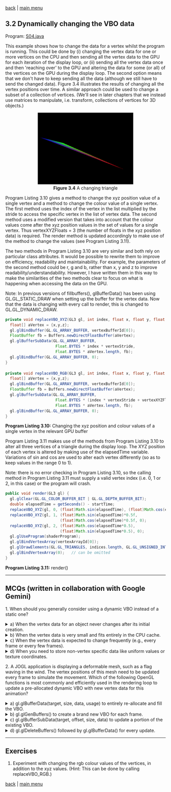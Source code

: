 [back](ch3.md) | [main menu](../README.md)

## 3.2 Dynamically changing the VBO data

Program: [S04.java](/ch3_shaders)

This example shows how to change the data for a vertex whilst the program is running. This could be done by (i) changing the vertex data for one or more vertices on the CPU and then sending all the vertex data to the GPU for each iteration of the display loop, or (ii) sending all the vertex data once and then 'reaching over' to the GPU and altering the data for some (or all) of the vertices on the GPU during the display loop. The second option means that we don't have to keep sending all the data (although we still have to send the changed data). Figure 3.4 illustrates the results of changing all the vertex positions over time. A similar approach could be used to change a subset of a collection of vertices. (We'll see in later chapters that we instead use matrices to manipulate, i.e. transform, collections of vertices for 3D objects.)

<p align="center">
  <img src="ch3_img/S04_triangle.gif" alt="A changing triangle" width="300"><br>
  <strong>Figure 3.4</strong> A changing triangle
</p>

Program Listing 3.10 gives a method to change the xyz position value of a single vertex and a method to change the colour value of a single vertex. The first method uses the index of the vertex in the list multiplied by the stride to access the specific vertex in the list of vertex data. The second method uses a modified version that takes into account that the colour values come after the xyz position values in the set of values for a single vertex. Thus vertexXYZFloats = 3 (the number of floats in the xyz position data) is required. The render method is updated accordingly to make use of the method to change the values (see Program Listing 3.11). 

The two methods in Program Listing 3.10 are very similar and both rely on particular class attributes. It would be possible to rewrite them to improve on efficiency, readability and maintainability. For example, the parameters of the second method could be r, g and b, rather than x, y and z to improve readability/understandability. However, I have written them in this way to make the similarities of the two methods clear to focus on what is happening when accessing the data on the GPU. 

Note: In previous versions of fillbuffers(), glBufferData() has been using GL.GL_STATIC_DRAW when setting up the buffer for the vertex data. Now that the data is changing with every call to render, this is changed to GL.GL_DYNAMIC_DRAW.

```java
private void replaceVBO_XYZ(GL3 gl, int index, float x, float y, float z) {
  float[] aVertex = {x,y,z};
  gl.glBindBuffer(GL.GL_ARRAY_BUFFER, vertexBufferId[0]);
  FloatBuffer fb = Buffers.newDirectFloatBuffer(aVertex);
  gl.glBufferSubData(GL.GL_ARRAY_BUFFER, 
                      Float.BYTES * index * vertexStride, 
                      Float.BYTES * aVertex.length, fb);
  gl.glBindBuffer(GL.GL_ARRAY_BUFFER, 0);
}

private void replaceVBO_RGB(GL3 gl, int index, float x, float y, float z) {
  float[] aVertex = {x,y,z};
  gl.glBindBuffer(GL.GL_ARRAY_BUFFER, vertexBufferId[0]);
  FloatBuffer fb = Buffers.newDirectFloatBuffer(aVertex);
  gl.glBufferSubData(GL.GL_ARRAY_BUFFER, 
                      Float.BYTES * (index * vertexStride + vertexXYZFloats), // *** difference
                      Float.BYTES * aVertex.length, fb);
  gl.glBindBuffer(GL.GL_ARRAY_BUFFER, 0);
}
```

**Program Listing 3.10:** Changing the xyz position and colour values of a single vertex in the relevant GPU buffer

Program Listing 3.11 makes use of the methods from Program Listing 3.10 to alter all three vertices of a triangle during the display loop. The XYZ position of each vertex is altered by making use of the elapsedTime variable. Variations of sin and cos are used to alter each vertex differently (so as to keep values in the range 0 to 1).

Note: there is no error checking in Program Listing 3.10, so the calling method in Program Listing 3.11 must supply a valid vertex index (i.e. 0, 1 or 2, in this case) or the program will crash.


```java
public void render(GL3 gl) {
  gl.glClear(GL.GL_COLOR_BUFFER_BIT | GL.GL_DEPTH_BUFFER_BIT);
  double elapsedTime = getSeconds() - startTime;
  replaceVBO_XYZ(gl, 0, (float)Math.sin(elapsedTime), (float)Math.cos(elapsedTime), 0);
  replaceVBO_XYZ(gl, 1, (float)Math.sin(elapsedTime)*0.5f,
                        (float)Math.cos(elapsedTime)*0.5f, 0);
  replaceVBO_XYZ(gl, 2, (float)Math.cos(elapsedTime*0.5),
                        (float)Math.sin(elapsedTime*0.5), 0);
  gl.glUseProgram(shaderProgram);
  gl.glBindVertexArray(vertexArrayId[0]);
  gl.glDrawElements(GL.GL_TRIANGLES, indices.length, GL.GL_UNSIGNED_INT, 0);
  gl.glBindVertexArray(0);   // can be omitted
}
```

**Program Listing 3.11:** render()

---

## MCQs (written in collaboration with Google Gemini)


<p>1. When should you generally consider using a dynamic VBO instead of a static one?</p>

<details>
<summary>a) When the vertex data for an object never changes after its initial creation.</summary>
<p><b>Incorrect.</b> If the vertex data never changes, a static VBO (GL_STATIC_DRAW) is the appropriate choice. This hint allows the OpenGL driver to place the data in memory optimized for read-only access and high rendering performance, as it doesn't expect updates.</p>
</details>

<details>
<summary>b) When the vertex data is very small and fits entirely in the CPU cache.</summary>
<p><b>Incorrect.</b> The size of the data and its fit in the CPU cache is less relevant to the dynamic/static VBO decision. The primary consideration is how often the data will be modified. Even small data, if frequently updated, benefits from dynamic VBOs.</p>
</details>

<details>
<summary>c) When the vertex data is expected to change frequently (e.g., every frame or every few frames).</summary>
<p><b>Correct.</b> This is the ideal scenario for using a dynamic VBO. The GL_DYNAMIC_DRAW usage hint tells the OpenGL driver that the data in the VBO will be updated often by the CPU. This allows the driver to make optimizations, such as placing the VBO in memory regions that are faster for frequent writes from the CPU, even if it means slightly slower reads by the GPU compared to static buffers.</p>
</details>

<details>
<summary>d) When you need to store non-vertex specific data like uniform values or texture coordinates.</summary>
<p><b>Incorrect.</b> While texture coordinates are indeed vertex attributes and would go into a VBO, uniform values are stored in Uniform Buffer Objects (UBOs) or passed as individual uniforms, not in VBOs. The question's focus is on when to use a dynamic VBO specifically, which is tied to the frequency of vertex data updates.</p>
</details>

<p>2. A JOGL application is displaying a deformable mesh, such as a flag waving in the wind. The vertex positions of this mesh need to be updated every frame to simulate the movement. Which of the following OpenGL functions is most commonly and efficiently used in the rendering loop to update a pre-allocated dynamic VBO with new vertex data for this animation?</p>

<details>
<summary>a) gl.glBufferData(target, size, data, usage) to entirely re-allocate and fill the VBO.</summary>
<p><b>Incorrect.</b> While glBufferData can be used to update a VBO, calling it repeatedly in a rendering loop to re-allocate the entire buffer is generally inefficient, especially for frequent updates. It often involves discarding the old data store and allocating a new one, which can introduce performance overhead.</p>
</details>

<details>
<summary>b) gl.glGenBuffers() to create a brand new VBO for each frame.</summary>
<p><b>Incorrect.</b> Creating new buffer objects (glGenBuffers) and then immediately deleting them (glDeleteBuffers) every frame would be extremely inefficient. Object creation and destruction on the GPU are costly operations and should be minimized in a real-time rendering loop. You want to reuse resources as much as possible.</p>
</details>

<details>
<summary>c) gl.glBufferSubData(target, offset, size, data) to update a portion of the existing VBO.</summary>
<p><b>Correct.</b> This is the most common and efficient method for updating a pre-allocated dynamic VBO with new data, especially when only a part of the buffer (or even the whole buffer) needs to be modified, but its size remains constant. glBufferSubData allows you to upload new data into a specified range of an existing buffer's data store without re-allocating the entire buffer, which minimizes overhead and maximizes performance for dynamic geometry.</p>
</details>
<details>
<summary>d) gl.glDeleteBuffers() followed by gl.glBufferData() for every update.</summary>
<p><b>Incorrect.</b> This approach combines the inefficiencies of options A and B. Deleting and then recreating a VBO every frame is highly detrimental to performance due to constant memory allocation/deallocation and object management overhead. This is generally avoided in real-time applications.</p>
</details>

---

## Exercises

1. Experiment with changing the rgb colour values of the vertices, in addition to the xyz values. (Hint: This can be done by calling replaceVBO_RGB.)

[back](ch3.md) | [main menu](../README.md)